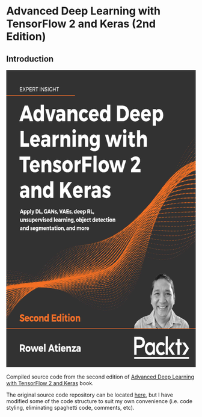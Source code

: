 # Advanced Deep Learning with TensorFlow 2 and Keras (2nd Edition)

## Introduction

<p align = "center">
  <img src = "https://raw.githubusercontent.com/hafiz-kamilin/excercise_advancedDeepLearningWithTensorFlow2AndKeras/main/source/book.png" width = "641" height = "790"/>
</p>

Compiled source code from the second edition of [Advanced Deep Learning with TensorFlow 2 and Keras](https://www.packtpub.com/product/advanced-deep-learning-with-tensorflow-2-and-keras-second-edition/9781838821654) book. 

The original source code repository can be located [here](https://github.com/PacktPublishing/Advanced-Deep-Learning-with-Keras), but I have modified some of the code structure to suit my own convenience (i.e. code styling, eliminating spaghetti code, comments, etc).